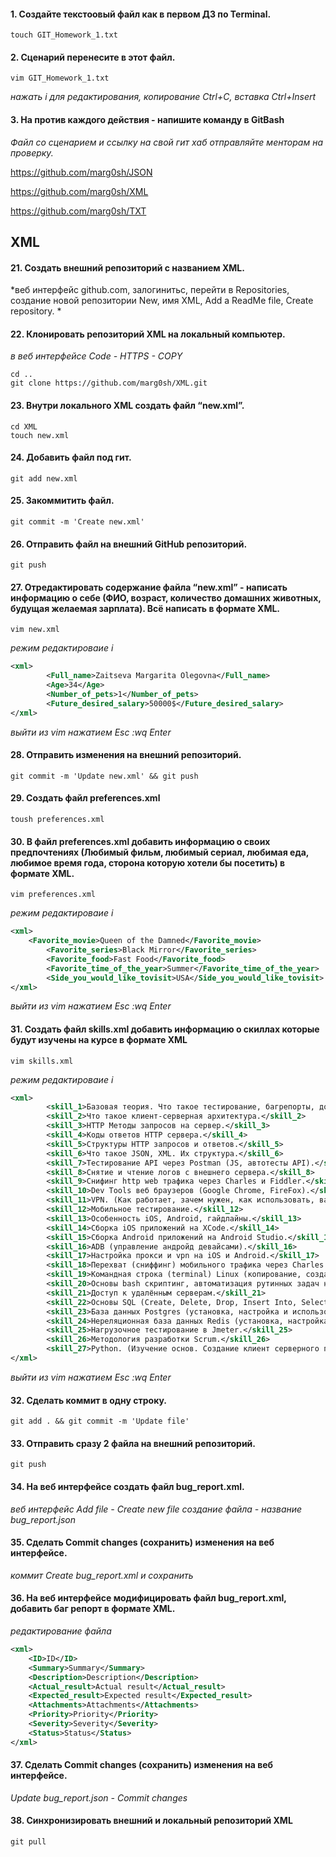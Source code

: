 #### 1. Создайте текстоовый файл как в первом ДЗ по Terminal.
```
touch GIT_Homework_1.txt
```

#### 2. Сценарий перенесите в этот файл.
```
vim GIT_Homework_1.txt
```
*нажать i для редактирования, копирование Ctrl+C, вставка Ctrl+Insert*

#### 3. На против каждого действия - напишите команду в GitBash
*Файл со сценарием и ссылку на свой гит хаб отправляйте менторам на проверку.*
  
https://github.com/marg0sh/JSON
  
https://github.com/marg0sh/XML
  
https://github.com/marg0sh/TXT


## XML
#### 21. Создать внешний репозиторий c названием XML.
*веб интерфейс github.com, залогинитьс, перейти в Repositories, создание новой репозитории New, имя XML, Add a ReadMe file, Create repository. *

#### 22. Клонировать репозиторий XML на локальный компьютер.
*в веб интерфейсе Code - HTTPS - COPY*
```
cd ..
git clone https://github.com/marg0sh/XML.git
```

#### 23. Внутри локального XML создать файл “new.xml”.
```
cd XML
touch new.xml
```

#### 24. Добавить файл под гит.
```
git add new.xml
```

#### 25. Закоммитить файл.
```
git commit -m 'Create new.xml'
```

#### 26. Отправить файл на внешний GitHub репозиторий.
```
git push
```

#### 27. Отредактировать содержание файла “new.xml” - написать информацию о себе (ФИО, возраст, количество домашних животных, будущая желаемая зарплата). Всё написать в формате XML.
```
vim new.xml
```
*режим редактироваие i*
```xml
<xml>
        <Full_name>Zaitseva Margarita Olegovna</Full_name>
        <Age>34</Age>
        <Number_of_pets>1</Number_of_pets>
        <Future_desired_salary>50000$</Future_desired_salary>
</xml>
```
*выйти из vim нажатием Esc :wq Enter*

#### 28. Отправить изменения на внешний репозиторий.
```
git commit -m 'Update new.xml' && git push
```

#### 29. Создать файл preferences.xml
```
toush preferences.xml
```

#### 30. В файл preferences.xml добавить информацию о своих предпочтениях (Любимый фильм, любимый сериал, любимая еда, любимое время года, сторона которую хотели бы посетить) в формате XML.
```
vim preferences.xml
```
*режим редактироваие i*
```xml
<xml>
	<Favorite_movie>Queen of the Damned</Favorite_movie>
        <Favorite_series>Black Mirror</Favorite_series>
        <Favorite_food>Fast Food</Favorite_food>
        <Favorite_time_of_the_year>Summer</Favorite_time_of_the_year>
        <Side_you_would_like_tovisit>USA</Side_you_would_like_tovisit>
</xml>
```
*выйти из vim нажатием Esc :wq Enter*

#### 31. Создать файл skills.xml добавить информацию о скиллах которые будут изучены на курсе в формате XML
```
vim skills.xml
```
*режим редактироваие i*
```xml
<xml>
        <skill_1>Базовая теория. Что такое тестирование, багрепорты, документация, виды, методы, направления тестирования и т.п. SDLC, STLC.</skill_1>
        <skill_2>Что такое клиент-серверная архитектура.</skill_2>
        <skill_3>HTTP Методы запросов на сервер.</skill_3>
        <skill_4>Коды ответов HTTP сервера.</skill_4>
        <skill_5>Структуры HTTP запросов и ответов.</skill_5>
        <skill_6>Что такое JSON, XML. Их структура.</skill_6>
        <skill_7>Тестирование API через Postman (JS, автотесты API).</skill_7>
        <skill_8>Снятие и чтение логов c внешнего сервера.</skill_8>
        <skill_9>Снифинг http web трафика через Charles и Fiddler.</skill_9>
        <skill_10>Dev Tools веб браузеров (Google Chrome, FireFox).</skill_10>
        <skill_11>VPN. (Как работает, зачем нужен, как использовать, варианты инструментов)</skill_11>
        <skill_12>Мобильное тестирование.</skill_12>
        <skill_13>Особенность iOS, Android, гайдлайны.</skill_13>
        <skill_14>Сборка iOS приложений на XCode.</skill_14>
        <skill_15>Сборка Android приложений на Android Studio.</skill_15>
        <skill_16>ADB (управление андройд девайсами).</skill_16>
        <skill_17>Настройка прокси и vpn на iOS и Android.</skill_17>
        <skill_18>Перехват (сниффинг) мобильного трафика через Charles и Fiddler на iOS и Android.</skill_18>
        <skill_19>Командная строка (terminal) Linux (копирование, создание, просмотр, перемещение файлов на серверах без графического интерфейса)</skill_19>
        <skill_20>Основы bash скриптинг, автоматизация рутинных задач на сервере.</skill_20>
        <skill_21>Доступ к удалённым серверам.</skill_21>
        <skill_22>Основы SQL (Create, Delete, Drop, Insert Into, Select, From, Where, Join).</skill_22>
        <skill_23>База данных Postgres (установка, настройка и использование).</skill_23>
        <skill_24>Нереляционная база данных Redis (установка, настройка и использование).</skill_24>
        <skill_25>Нагрузочное тестирование в Jmeter.</skill_25>
        <skill_26>Методология разработки Scrum.</skill_26>
        <skill_27>Python. (Изучение основ. Создание клиент серверного приложения)</skill_27>
</xml>
```
*выйти из vim нажатием Esc :wq Enter*

#### 32. Сделать коммит в одну строку.
```
git add . && git commit -m 'Update file'
```

#### 33. Отправить сразу 2 файла на внешний репозиторий.
```
git push
```

#### 34. На веб интерфейсе создать файл bug_report.xml.
*веб интерфейс Add file - Create new file создание файла - название bug_report.json*

#### 35. Сделать Commit changes (сохранить) изменения на веб интерфейсе.
*коммит Create bug_report.xml и сохранить*

#### 36. На веб интерфейсе модифицировать файл bug_report.xml, добавить баг репорт в формате XML.
*редактирование файла*
```xml
<xml>
	<ID>ID</ID>
	<Summary>Summary</Summary>
	<Description>Description</Description>
	<Actual_result>Actual result</Actual_result>
	<Expected_result>Expected result</Expected_result>
	<Attachments>Attachments</Attachments>
	<Priority>Priority</Priority>
	<Severity>Severity</Severity>
	<Status>Status</Status>
</xml>
```

#### 37. Сделать Commit changes (сохранить) изменения на веб интерфейсе.
*Update bug_report.json - Commit changes*

#### 38. Синхронизировать внешний и локальный репозиторий XML
```
git pull
```

